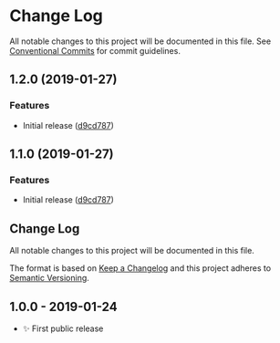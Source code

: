 # Change Log

All notable changes to this project will be documented in this file.
See [Conventional Commits](https://conventionalcommits.org) for commit guidelines.

## 1.2.0 (2019-01-27)

### Features

- Initial release ([d9cd787](https://bitbucket.org/codsen/update-versions/commits/d9cd787))

## 1.1.0 (2019-01-27)

### Features

- Initial release ([d9cd787](https://bitbucket.org/codsen/update-versions/commits/d9cd787))

## Change Log

All notable changes to this project will be documented in this file.

The format is based on [Keep a Changelog](http://keepachangelog.com/)
and this project adheres to [Semantic Versioning](http://semver.org/).

## 1.0.0 - 2019-01-24

- ✨ First public release
